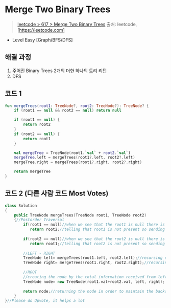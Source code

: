 # Merge Two Binary Trees

> [leetcode > 617 > Merge Two Binary Trees](https://leetcode.com/problems/merge-two-binary-trees)
> 출처: leetcode, [https://leetcode.com]

- Level Easy [Graph/BFS/DFS]

## 해결 과정

1. 주어진 Binary Trees 2개의 더한 하나의 트리 리턴
2. DFS


## 코드 1

```kotlin
fun mergeTrees(root1: TreeNode?, root2: TreeNode?): TreeNode? {
    if (root1 == null && root2 == null) return null

    if (root1 == null) {
        return root2
    }
    if (root2 == null) {
        return root1
    }

    val mergeTree = TreeNode(root1.`val` + root2.`val`)
    mergeTree.left = mergeTrees(root1?.left, root2?.left)
    mergeTree.right = mergeTrees(root1?.right, root2?.right)

    return mergeTree
}
```

## 코드 2 (다른 사람 코드 Most Votes)

```c++
class Solution 
{
    public TreeNode mergeTrees(TreeNode root1, TreeNode root2) 
    {//Postorder Traversal   
        if(root1 == null)//when we see that the root1 is null there is a possibility that root2 is not null so we return that and maintaining the link and continue overlapping
           return root2;//telling that root1 is not present so sending root1
      
        if(root2 == null)//when we see that the root2 is null there is a possibility that root1 is not null so we return that and maintaining the link  
           return root1;//telling that root2 is not present so sending root1
   
        //LEFT - RIGHT
        TreeNode left= mergeTrees(root1.left, root2.left);//recursing down the left subtree and knowing about the left child 
        TreeNode right= mergeTrees(root1.right, root2.right);//recursing down the right subtree and knowing about the right child 
      
        //ROOT
        //creating the node by the total information received from left and right child 
        TreeNode node= new TreeNode(root1.val+root2.val, left, right);
      
        return node;//returning the node in order to maintain the backward modified link at each instant//Telling to the parent that I am present  
    }
}//Please do Upvote, it helps a lot 
```



